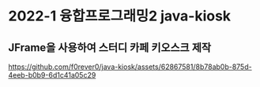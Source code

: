 # 2022-1 융합프로그래밍2 java-kiosk
## JFrame을 사용하여 스터디 카페 키오스크 제작


https://github.com/f0rever0/java-kiosk/assets/62867581/8b78ab0b-875d-4eeb-b0b9-6d1c41a05c29

